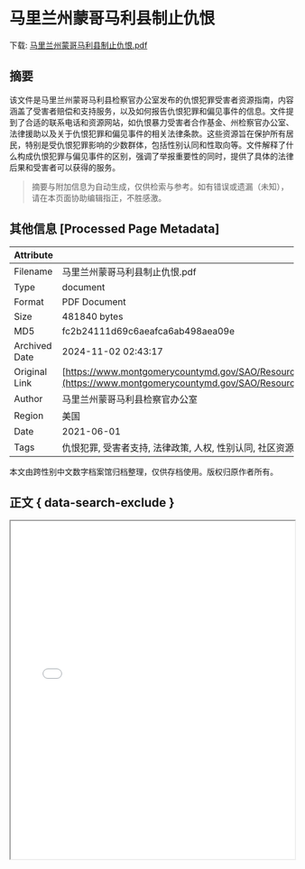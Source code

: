 # 马里兰州蒙哥马利县制止仇恨

<!-- tcd_download_link -->
下载: <a href="../马里兰州蒙哥马利县制止仇恨.pdf" download>马里兰州蒙哥马利县制止仇恨.pdf</a>
<!-- tcd_download_link_end -->

## 摘要

<!-- tcd_abstract -->
该文件是马里兰州蒙哥马利县检察官办公室发布的仇恨犯罪受害者资源指南，内容涵盖了受害者赔偿和支持服务，以及如何报告仇恨犯罪和偏见事件的信息。文件提到了合适的联系电话和资源网站，如仇恨暴力受害者合作基金、州检察官办公室、法律援助以及关于仇恨犯罪和偏见事件的相关法律条款。这些资源旨在保护所有居民，特别是受仇恨犯罪影响的少数群体，包括性别认同和性取向等。文件解释了什么构成仇恨犯罪与偏见事件的区别，强调了举报重要性的同时，提供了具体的法律后果和受害者可以获得的服务。

<!-- tcd_abstract_end -->

> 摘要与附加信息为自动生成，仅供检索与参考。如有错误或遗漏（未知），请在本页面协助编辑指正，不胜感激。

## 其他信息 [Processed Page Metadata]

| Attribute       | Value                                  |
|-----------------|----------------------------------------|
| Filename        | 马里兰州蒙哥马利县制止仇恨.pdf                             |
| Type            | document                                 |
| Format          | PDF Document                               |
| Size            | 481840 bytes                           |
| MD5             | fc2b24111d69c6aeafca6ab498aea09e                                  |
| Archived Date   | 2024-11-02 02:43:17                             |
| Original Link   | [https://www.montgomerycountymd.gov/SAO/Resources/Files/Stop%20the%20Hate_ENGLISH_FOR%20ONLINE%20USE%20Simplified%20Chinese.pdf](https://www.montgomerycountymd.gov/SAO/Resources/Files/Stop%20the%20Hate_ENGLISH_FOR%20ONLINE%20USE%20Simplified%20Chinese.pdf)                         |
| Author          | 马里兰州蒙哥马利县检察官办公室                               |
| Region          | 美国                               |
| Date            | 2021-06-01                                 |
| Tags            | 仇恨犯罪, 受害者支持, 法律政策, 人权, 性别认同, 社区资源                                 |

本文由跨性别中文数字档案馆归档整理，仅供存档使用。版权归原作者所有。


## 正文 { data-search-exclude }

<!-- tcd_main_text -->
<iframe src="../马里兰州蒙哥马利县制止仇恨.pdf" width="100%" height="600px">
    <p>无法显示PDF，请下载查看。</p>
</iframe>
<!-- tcd_main_text_end -->

